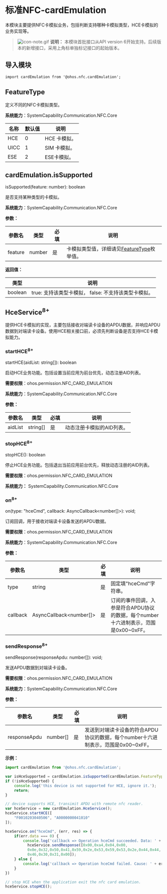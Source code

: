 # 标准NFC-cardEmulation

本模块主要提供NFC卡模拟业务，包括判断支持哪种卡模拟类型，HCE卡模拟的业务实现等。

> ![icon-note.gif](public_sys-resources/icon-note.gif) **说明：**
> 本模块首批接口从API version 6开始支持。后续版本的新增接口，采用上角标单独标记接口的起始版本。


## 导入模块

```
import cardEmulation from '@ohos.nfc.cardEmulation';
```

## FeatureType

定义不同的NFC卡模拟类型。

**系统能力**：SystemCapability.Communication.NFC.Core

| 名称 | 默认值 | 说明 |
| -------- | -------- | -------- |
| HCE | 0 | HCE 卡模拟。 |
| UICC | 1 | SIM 卡模拟。 |
| ESE | 2      | ESE卡模拟。 |

## cardEmulation.isSupported

isSupported(feature: number): boolean

是否支持某种类型的卡模拟。

**系统能力**：SystemCapability.Communication.NFC.Core

**参数：**

| 参数名  | 类型     | 必填 | 说明                    |
| ------- | -------- | ---- | ----------------------- |
| feature | number | 是   | 卡模拟类型值，详细请见[FeatureType](#featuretype)枚举值。 |

**返回值：**

  | **类型** | **说明** |
  | -------- | -------- |
  | boolean | true: 支持该类型卡模拟，&nbsp;false: 不支持该类型卡模拟。 |

## HceService<sup>8+</sup>

提供HCE卡模拟的实现，主要包括接收对端读卡设备的APDU数据，并响应APDU数据到对端读卡设备。使用HCE相关接口前，必须先判断设备是否支持HCE卡模拟能力。

### startHCE<sup>8+</sup>

startHCE(aidList: string[]): boolean

启动HCE业务功能。包括设置当前应用为前台优先，动态注册AID列表。

**需要权限**：ohos.permission.NFC_CARD_EMULATION

**系统能力**：SystemCapability.Communication.NFC.Core

**参数：**

| 参数名  | 类型     | 必填 | 说明                    |
| ------- | -------- | ---- | ----------------------- |
| aidList | string[] | 是   | 动态注册卡模拟的AID列表。 |

### stopHCE<sup>8+</sup>

stopHCE(): boolean

停止HCE业务功能。包括退出当前应用前台优先，释放动态注册的AID列表。

**需要权限**：ohos.permission.NFC_CARD_EMULATION

**系统能力：** SystemCapability.Communication.NFC.Core

### on<sup>8+</sup>

on(type: "hceCmd", callback: AsyncCallback<number[]>): void;

订阅回调，用于接收对端读卡设备发送的APDU数据。

**需要权限**：ohos.permission.NFC_CARD_EMULATION

**系统能力**：SystemCapability.Communication.NFC.Core

**参数：**

| 参数名   | 类型                    | 必填 | 说明                                         |
| -------- | ----------------------- | ---- | -------------------------------------------- |
| type     | string                  | 是   | 固定填"hceCmd"字符串。                         |
| callback | AsyncCallback<number[]> | 是   | 订阅的事件回调，入参是符合APDU协议的数据，每个number十六进制表示，范围是0x00~0xFF。 |

### sendResponse<sup>8+</sup>

sendResponse(responseApdu: number[]): void;

发送APDU数据到对端读卡设备。

**需要权限**：ohos.permission.NFC_CARD_EMULATION

**系统能力**：SystemCapability.Communication.NFC.Core

**参数：**

| 参数名       | 类型     | 必填 | 说明                                               |
| ------------ | -------- | ---- | -------------------------------------------------- |
| responseApdu | number[] | 是   | 发送到对端读卡设备的符合APDU协议的数据，每个number十六进制表示，范围是0x00~0xFF。 |

**示例：**

```js
import cardEmulation from '@ohos.nfc.cardEmulation';

var isHceSupported = cardEmulation.isSupported(cardEmulation.FeatureType.HCE);
if (!isHceSupported) {
    console.log('this device is not supported for HCE, ignore it.');
    return;
}

// device supports HCE, transimit APDU with remote nfc reader.
var hceService = new cardEmulation.HceService();
hceService.startHCE([
    "F0010203040506", "A0000000041010"
]);

hceService.on("hceCmd", (err, res) => {
    if(err.data === 0) {
        console.log('callback => Operation hceCmd succeeded. Data: ' + JSON.stringify(res));
          hceService.sendResponse([0x00,0xa4,0x04,0x00,
          0x0e,0x32,0x50,0x41,0x59,0x2e,0x53,0x59,0x53,0x2e,0x44,0x44,
          0x46,0x30,0x31,0x00]);
    } else {
        console.log('callback => Operation hceCmd failed. Cause: ' + err.data);
    }
})

// stop HCE when the application exit the nfc card emulation.
hceService.stopHCE();
```

